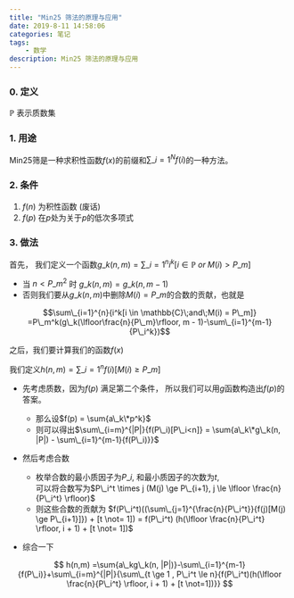 ```yaml
---
title: "Min25 筛法的原理与应用"
date: 2019-8-11 14:58:06
categories: 笔记
tags: 
    - 数学
description: Min25 筛法的原理与应用
---
```



### 0. 定义
$\mathbb{P}$ 表示质数集

### 1. 用途

Min25筛是一种求积性函数$f(x)$的前缀和$\sum\_{i=1}^{N}{f(i)}$的一种方法。  

### 2. 条件

1. $f(n)$ 为积性函数 (废话)
2. $f(p)$ 在$p$处为关于$p$的低次多项式

### 3. 做法

首先， 我们定义一个函数$g\_k(n, m) = \sum\_{i=1}^{n}{i^k[i \in \mathbb{P}\;or\;M(i) > P\_m]}$

- 当 $n < P\_m^2$ 时 $g\_k(n, m) = g\_k(n, m - 1)$
- 否则我们要从$g\_k(n, m)$中删除$M(i)=P\_m$的合数的贡献，也就是  

$$\sum\_{i=1}^{n}{i^k[i \in \mathbb{C}\;and\;M(i) = P\_m]} =P\_m^k(g\_k(\lfloor\frac{n}{P\_m}\rfloor, m - 1)-\sum\_{i=1}^{m-1}{P\_i^k})$$

之后，我们要计算我们的函数$f(x)$  

我们定义$h(n, m)=\sum\_{i=1}^n{f(i)[M(i) \ge P\_m]}$

- 先考虑质数，因为$f(p)$ 满足第二个条件， 所以我们可以用$g$函数构造出$f(p)$的答案。
    - 那么设$f(p) = \sum{a\_k\*p^k}$
    - 则可以得出$\sum\_{i=m}^{|P|}{f(P\_i)[P\_i<n]} = \sum{a\_k\*g\_k(n, |P|) - \sum\_{i=1}^{m-1}{f(P\_i)}}$

- 然后考虑合数
    - 枚举合数的最小质因子为$P\_i$, 和最小质因子的次数为$t$,  
    可以将合数写为$P\_i^t \times j (M(j) \ge P\_{i+1}, j \le \lfloor \frac{n}{P\_i^t} \rfloor)$
    - 则这些合数的贡献为 $f(P\_i^t)((\sum\_{j=1}^{\frac{n}{P\_i^t}}{f(j)[M(j) \ge P\_{i+1}]}) + [t \not= 1]) = f(P\_i^t) (h(\lfloor \frac{n}{P\_i^t} \rfloor, i + 1) + [t \not= 1])$

- 综合一下

$$ h(n,m) =\sum{a\_kg\_k(n, |P|)}-\sum\_{i=1}^{m-1}{f(P\_i)}+\sum\_{i=m}^{|P|}{\sum\_{t \ge 1 , P\_i^t \le n}{f(P\_i^t)(h(\lfloor \frac{n}{P\_i^t} \rfloor, i + 1) + [t \not=1])}} $$